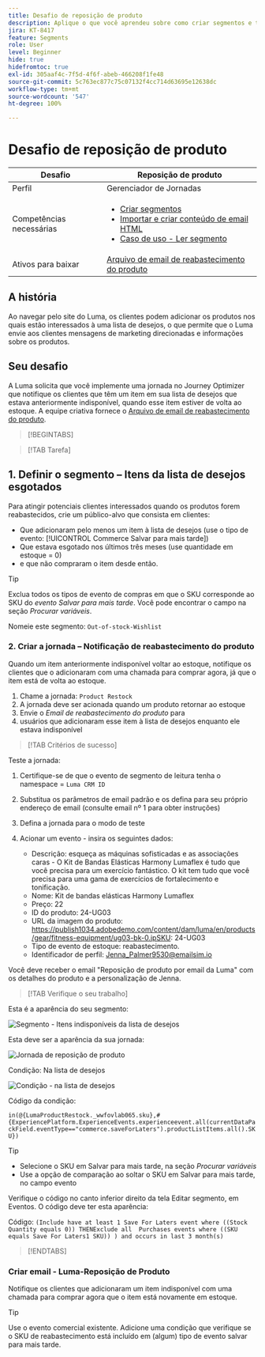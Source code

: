 ```yaml
---
title: Desafio de reposição de produto
description: Aplique o que você aprendeu sobre como criar segmentos e testar suas habilidades.
jira: KT-8417
feature: Segments
role: User
level: Beginner
hide: true
hidefromtoc: true
exl-id: 305aaf4c-7f5d-4f6f-abeb-466208f1fe48
source-git-commit: 5c763ec877c75c07132f4cc714d63695e12638dc
workflow-type: tm+mt
source-wordcount: '547'
ht-degree: 100%

---
```


# Desafio de reposição de produto

| Desafio | Reposição de produto |
|---|---|
| Perfil | Gerenciador de Jornadas |
| Competências necessárias | <ul><li>[Criar segmentos](https://experienceleague.adobe.com/docs/journey-optimizer-learn/tutorials/profiles-segments-subscriptions/create-segments.html?lang=pt-BR)</li><li> [Importar e criar conteúdo de email HTML](https://experienceleague.adobe.com/docs/journey-optimizer-learn/tutorials/email-channel/import-and-author-html-email-content.html?lang=pt-BR)</li><li>[Caso de uso - Ler segmento](https://experienceleague.adobe.com/docs/journey-optimizer-learn/tutorials/create-journeys/use-case-read-segment.html?lang=br-PT)</li> |
| Ativos para baixar | [Arquivo de email de reabastecimento do produto](/help/challenges/assets/email-assets/ProductRestockEmail.html.zip) |

## A história

Ao navegar pelo site do Luma, os clientes podem adicionar os produtos nos quais estão interessados à uma lista de desejos, o que permite que o Luma envie aos clientes mensagens de marketing direcionadas e informações sobre os produtos.

## Seu desafio

A Luma solicita que você implemente uma jornada no Journey Optimizer que notifique os clientes que têm um item em sua lista de desejos que estava anteriormente indisponível, quando esse item estiver de volta ao estoque. A equipe criativa fornece o [Arquivo de email de reabastecimento do produto](/help/challenges/assets/email-assets/ProductRestockEmail.html.zip).

>[!BEGINTABS]

>[!TAB Tarefa]

## 1. Definir o segmento – Itens da lista de desejos esgotados

Para atingir potenciais clientes interessados quando os produtos forem reabastecidos, crie um público-alvo que consista em clientes:

* Que adicionaram pelo menos um item à lista de desejos (use o tipo de evento: [!UICONTROL Commerce Salvar para mais tarde])
* Que estava esgotado nos últimos três meses (use quantidade em estoque = 0)
* e que não compraram o item desde então.

>[!TIP]
>Exclua todos os tipos de evento de compras em que o SKU corresponde ao SKU do *evento Salvar para mais tarde*. Você pode encontrar o campo na seção *Procurar variáveis*.

Nomeie este segmento: `Out-of-stock-Wishlist`


### 2. Criar a jornada – Notificação de reabastecimento do produto

Quando um item anteriormente indisponível voltar ao estoque, notifique os clientes que o adicionaram com uma chamada para comprar agora, já que o item está de volta ao estoque.

1. Chame a jornada: `Product Restock`
2. A jornada deve ser acionada quando um produto retornar ao estoque
3. Envie o *Email de reabastecimento do produto* para
4. usuários que adicionaram esse item à lista de desejos enquanto ele estava indisponível

>[!TAB Critérios de sucesso]

Teste a jornada:

1. Certifique-se de que o evento de segmento de leitura tenha o namespace = `Luma CRM ID`
1. Substitua os parâmetros de email padrão e os defina para seu próprio endereço de email (consulte email nº 1 para obter instruções)
1. Defina a jornada para o modo de teste
1. Acionar um evento - insira os seguintes dados:

   * Descrição: esqueça as máquinas sofisticadas e as associações caras - O Kit de Bandas Elásticas Harmony Lumaflex é tudo que você precisa para um exercício fantástico. O kit tem tudo que você precisa para uma gama de exercícios de fortalecimento e tonificação.
   * Nome: Kit de bandas elásticas Harmony Lumaflex
   * Preço: 22
   * ID do produto: 24-UG03
   * URL da imagem do produto: https://publish1034.adobedemo.com/content/dam/luma/en/products/gear/fitness-equipment/ug03-bk-0.jpSKU: 24-UG03
   * Tipo de evento de estoque: reabastecimento. 
   * Identificador de perfil: Jenna_Palmer9530@emailsim.io

Você deve receber o email &quot;Reposição de produto por email da Luma&quot; com os detalhes do produto e a personalização de Jenna.

>[!TAB Verifique o seu trabalho]

Esta é a aparência do seu segmento:

![Segmento - Itens indisponíveis da lista de desejos](/help/challenges/assets/C1-S2.png)


Esta deve ser a aparência da sua jornada:

![Jornada de reposição de produto](/help/challenges/assets/c3-j3-journey.png)

Condição: Na lista de desejos

![Condição - na lista de desejos](/help/challenges/assets/c3-j3-condition.png)

Código da condição:

```in(@{LumaProductRestock._wwfovlab065.sku},#{ExperiencePlatform.ExperienceEvents.experienceevent.all(currentDataPackField.eventType=="commerce.saveForLaters").productListItems.all().SKU})```


>[!TIP]
> * Selecione o SKU em Salvar para mais tarde, na seção *Procurar variáveis*
> * Use a opção de comparação ao soltar o SKU em Salvar para mais tarde, no campo evento

Verifique o código no canto inferior direito da tela Editar segmento, em Eventos. O código deve ter esta aparência:

Código:
```(Include have at least 1 Save For Laters event where ((Stock Quantity equals 0)) THENExclude all  Purchases events where ((SKU equals Save For Laters1 SKU)) ) and occurs in last 3 month(s)```

>[!ENDTABS]

### Criar email - Luma-Reposição de Produto

Notifique os clientes que adicionaram um item indisponível com uma chamada para comprar agora que o item está novamente em estoque.



>[!TIP]
>
> Use o evento comercial existente. Adicione uma condição que verifique se o SKU de reabastecimento está incluído em (algum) tipo de evento salvar para mais tarde.
>




